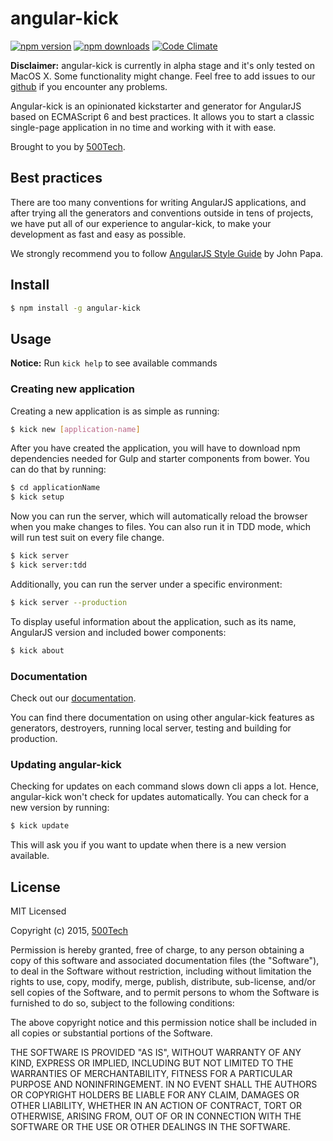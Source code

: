 # angular-kick

[![npm version](https://badge.fury.io/js/angular-kick.svg)](http://npmjs.com/packages/angular-kick)
[![npm downloads](https://img.shields.io/npm/dm/angular-kick.svg)](http://npmjs.com/packages/angular-kick) 
[![Code Climate](https://codeclimate.com/github/500tech/angular-kick/badges/gpa.svg)](https://codeclimate.com/github/500tech/angular-kick)

**Disclaimer:** angular-kick is currently in alpha stage and it's only tested on MacOS X. Some functionality might change. Feel free to add issues to our [github](http://github.com/500tech/angular-kick) if you encounter any problems.

Angular-kick is an opinionated kickstarter and generator for AngularJS based on ECMAScript 6 and best practices. It allows you to start a classic single-page application in no time and working with it with ease.

Brought to you by [500Tech](http://500tech.com).

## Best practices

There are too many conventions for writing AngularJS applications, and after trying all the generators and conventions outside in tens of projects, we have put all of our experience to angular-kick, to make your development as fast and easy as possible.

We strongly recommend you to follow [AngularJS Style Guide](https://github.com/johnpapa/angularjs-styleguide) by John Papa.

## Install

```sh
$ npm install -g angular-kick
```


## Usage

**Notice:** Run ```kick help``` to see available commands

### Creating new application

Creating a new application is as simple as running:

```sh
$ kick new [application-name]
```

After you have created the application, you will have to download npm dependencies needed for Gulp and starter components from bower.
You can do that by running:

```sh
$ cd applicationName
$ kick setup
```

Now you can run the server, which will automatically reload the browser when you make changes to files. You can also run it in TDD mode, which will run test suit on every file change.

```sh
$ kick server
$ kick server:tdd
```

Additionally, you can run the server under a specific environment:

```sh
$ kick server --production
```

To display useful information about the application, such as its name, AngularJS version and included bower components:

```sh
$ kick about
```

### Documentation

Check out our [documentation](http://www.angular-kick.com).

You can find there documentation on using other angular-kick features as generators, destroyers, running local server, testing and building for production.


### Updating angular-kick

Checking for updates on each command slows down cli apps a lot. Hence, angular-kick won't check for updates automatically.
You can check for a new version by running:

```sh
$ kick update
```

This will ask you if you want to update when there is a new version available.


## License

MIT Licensed

Copyright (c) 2015, [500Tech](http://500tech.com)

Permission is hereby granted, free of charge, to any person obtaining a copy of this software and associated
documentation files (the "Software"), to deal in the Software without restriction, including without limitation the
rights to use, copy, modify, merge, publish, distribute, sub-license, and/or sell copies of the Software, and to
permit persons to whom the Software is furnished to do so, subject to the following conditions:

The above copyright notice and this permission notice shall be included in all copies or substantial portions of the
Software.

THE SOFTWARE IS PROVIDED "AS IS", WITHOUT WARRANTY OF ANY KIND, EXPRESS OR IMPLIED, INCLUDING BUT NOT LIMITED TO THE
WARRANTIES OF MERCHANTABILITY, FITNESS FOR A PARTICULAR PURPOSE AND NONINFRINGEMENT. IN NO EVENT SHALL THE AUTHORS OR
COPYRIGHT HOLDERS BE LIABLE FOR ANY CLAIM, DAMAGES OR OTHER LIABILITY, WHETHER IN AN ACTION OF CONTRACT, TORT OR
OTHERWISE, ARISING FROM, OUT OF OR IN CONNECTION WITH THE SOFTWARE OR THE USE OR OTHER DEALINGS IN THE SOFTWARE.
